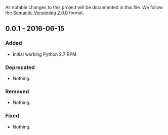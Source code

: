 All notable changes to this project will be documented in this file.
We follow the [Semantic Versioning 2.0.0](http://semver.org/) format.

## 0.0.1 - 2016-06-15

### Added
- Initial working Python 2.7 RPM

### Deprecated
- Nothing.

### Removed
- Nothing.

### Fixed
- Nothing.
